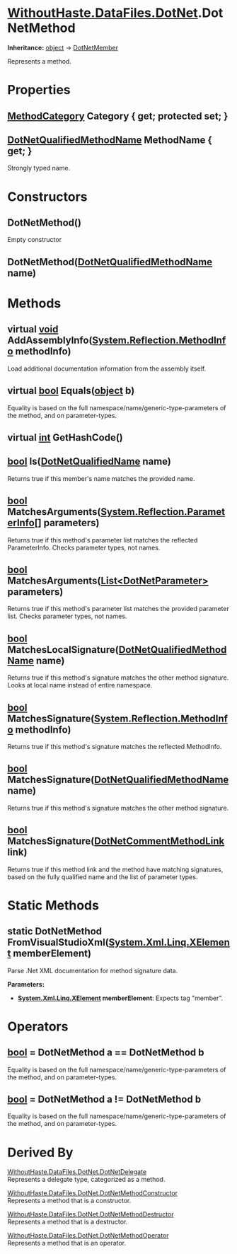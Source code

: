 # [WithoutHaste.DataFiles.DotNet](TableOfContents.WithoutHaste.DataFiles.DotNet.md).DotNetMethod

**Inheritance:** [object](https://docs.microsoft.com/en-us/dotnet/api/system.object) → [DotNetMember](WithoutHaste.DataFiles.DotNet.DotNetMember.md)  

Represents a method.  

# Properties

## [MethodCategory](WithoutHaste.DataFiles.DotNet.MethodCategory.md) Category { get; protected set; }

## [DotNetQualifiedMethodName](WithoutHaste.DataFiles.DotNet.DotNetQualifiedMethodName.md) MethodName { get; }

Strongly typed name.  

# Constructors

## DotNetMethod()

Empty constructor  

## DotNetMethod([DotNetQualifiedMethodName](WithoutHaste.DataFiles.DotNet.DotNetQualifiedMethodName.md) name)

# Methods

## virtual [void](https://docs.microsoft.com/en-us/dotnet/api/system.void) AddAssemblyInfo([System.Reflection.MethodInfo](https://docs.microsoft.com/en-us/dotnet/api/system.reflection.methodinfo) methodInfo)

Load additional documentation information from the assembly itself.  

## virtual [bool](https://docs.microsoft.com/en-us/dotnet/api/system.boolean) Equals([object](https://docs.microsoft.com/en-us/dotnet/api/system.object) b)

Equality is based on the full namespace/name/generic-type-parameters of the method, and on parameter-types.  

## virtual [int](https://docs.microsoft.com/en-us/dotnet/api/system.int32) GetHashCode()

## [bool](https://docs.microsoft.com/en-us/dotnet/api/system.boolean) Is([DotNetQualifiedName](WithoutHaste.DataFiles.DotNet.DotNetQualifiedName.md) name)

Returns true if this member's name matches the provided name.  

## [bool](https://docs.microsoft.com/en-us/dotnet/api/system.boolean) MatchesArguments([System.Reflection.ParameterInfo[]](https://docs.microsoft.com/en-us/dotnet/api/system.array) parameters)

Returns true if this method's parameter list matches the reflected ParameterInfo. Checks parameter types, not names.  

## [bool](https://docs.microsoft.com/en-us/dotnet/api/system.boolean) MatchesArguments([List&lt;DotNetParameter&gt;](https://docs.microsoft.com/en-us/dotnet/api/system.collections.generic.list-1) parameters)

Returns true if this method's parameter list matches the provided parameter list. Checks parameter types, not names.  

## [bool](https://docs.microsoft.com/en-us/dotnet/api/system.boolean) MatchesLocalSignature([DotNetQualifiedMethodName](WithoutHaste.DataFiles.DotNet.DotNetQualifiedMethodName.md) name)

Returns true if this method's signature matches the other method signature.  
Looks at local name instead of entire namespace.  

## [bool](https://docs.microsoft.com/en-us/dotnet/api/system.boolean) MatchesSignature([System.Reflection.MethodInfo](https://docs.microsoft.com/en-us/dotnet/api/system.reflection.methodinfo) methodInfo)

Returns true if this method's signature matches the reflected MethodInfo.  

## [bool](https://docs.microsoft.com/en-us/dotnet/api/system.boolean) MatchesSignature([DotNetQualifiedMethodName](WithoutHaste.DataFiles.DotNet.DotNetQualifiedMethodName.md) name)

Returns true if this method's signature matches the other method signature.  

## [bool](https://docs.microsoft.com/en-us/dotnet/api/system.boolean) MatchesSignature([DotNetCommentMethodLink](WithoutHaste.DataFiles.DotNet.DotNetCommentMethodLink.md) link)

Returns true if this method link and the method have matching signatures, based on the fully qualified name and the list of parameter types.  

# Static Methods

## static DotNetMethod FromVisualStudioXml([System.Xml.Linq.XElement](https://docs.microsoft.com/en-us/dotnet/api/system.xml.linq.xelement) memberElement)

Parse .Net XML documentation for method signature data.  

**Parameters:**  
* **[System.Xml.Linq.XElement](https://docs.microsoft.com/en-us/dotnet/api/system.xml.linq.xelement) memberElement**: Expects tag "member".  

# Operators

## [bool](https://docs.microsoft.com/en-us/dotnet/api/system.boolean) = DotNetMethod a == DotNetMethod b

Equality is based on the full namespace/name/generic-type-parameters of the method, and on parameter-types.  

## [bool](https://docs.microsoft.com/en-us/dotnet/api/system.boolean) = DotNetMethod a != DotNetMethod b

Equality is based on the full namespace/name/generic-type-parameters of the method, and on parameter-types.  

# Derived By

[WithoutHaste.DataFiles.DotNet.DotNetDelegate](WithoutHaste.DataFiles.DotNet.DotNetDelegate.md)  
Represents a delegate type, categorized as a method.  

[WithoutHaste.DataFiles.DotNet.DotNetMethodConstructor](WithoutHaste.DataFiles.DotNet.DotNetMethodConstructor.md)  
Represents a method that is a constructor.  

[WithoutHaste.DataFiles.DotNet.DotNetMethodDestructor](WithoutHaste.DataFiles.DotNet.DotNetMethodDestructor.md)  
Represents a method that is a destructor.  

[WithoutHaste.DataFiles.DotNet.DotNetMethodOperator](WithoutHaste.DataFiles.DotNet.DotNetMethodOperator.md)  
Represents a method that is an operator.  

